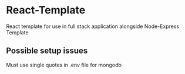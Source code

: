 # React-Template

React template for use in full stack application alongside Node-Express Template


## Possible setup issues
Must use single quotes in .env file for mongodb
